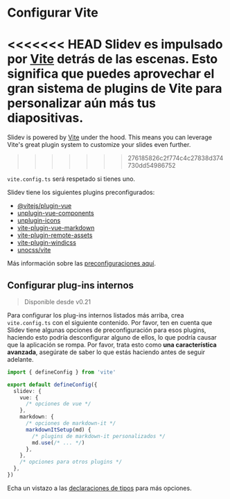 # Configurar Vite

<Environment type="node" />

<<<<<<< HEAD
Slidev es impulsado por [Vite](http://vitejs.dev/) detrás de las escenas. Esto significa que puedes aprovechar el gran sistema de plugins de Vite para personalizar aún más tus diapositivas.
=======
Slidev is powered by [Vite](https://vitejs.dev/) under the hood. This means you can leverage Vite's great plugin system to customize your slides even further.
>>>>>>> 276185826c2f774c4c27838d374730dd54986752

`vite.config.ts` será respetado si tienes uno.

Slidev tiene los siguientes plugins preconfigurados:

- [@vitejs/plugin-vue](https://github.com/vitejs/vite/tree/main/packages/plugin-vue)
- [unplugin-vue-components](https://github.com/antfu/unplugin-vue-components)
- [unplugin-icons](https://github.com/antfu/unplugin-icons)
- [vite-plugin-vue-markdown](https://github.com/antfu/vite-plugin-vue-markdown)
- [vite-plugin-remote-assets](https://github.com/antfu/vite-plugin-remote-assets)
- [vite-plugin-windicss](https://github.com/windicss/vite-plugin-windicss)
- [unocss/vite](https://github.com/unocss/unocss/tree/main/packages/vite)


Más información sobre las [preconfiguraciones aquí](https://github.com/slidevjs/slidev/blob/main/packages/slidev/node/plugins/preset.ts).

## Configurar plug-ins internos

> Disponible desde v0.21

Para configurar los plug-ins internos listados más arriba, crea `vite.config.ts` con el siguiente contenido. Por favor, ten en cuenta que Slidev tiene algunas opciones de preconfiguración para esos plugins, haciendo esto podría desconfigurar alguno de ellos, lo que podría causar que la aplicación se rompa. Por favor, trata esto como **una característica avanzada**, asegúrate de saber lo que estás haciendo antes de seguir adelante.

```ts
import { defineConfig } from 'vite'

export default defineConfig({
  slidev: {
    vue: {
      /* opciones de vue */
    },
    markdown: {
      /* opciones de markdown-it */
      markdownItSetup(md) {
        /* plugins de markdown-it personalizados */
        md.use(/* ... */)
      },
    },
    /* opciones para otros plugins */
  },
})
```

Echa un vistazo a las [declaraciones de tipos](https://github.com/slidevjs/slidev/blob/main/packages/slidev/node/options.ts#L50) para más opciones.
